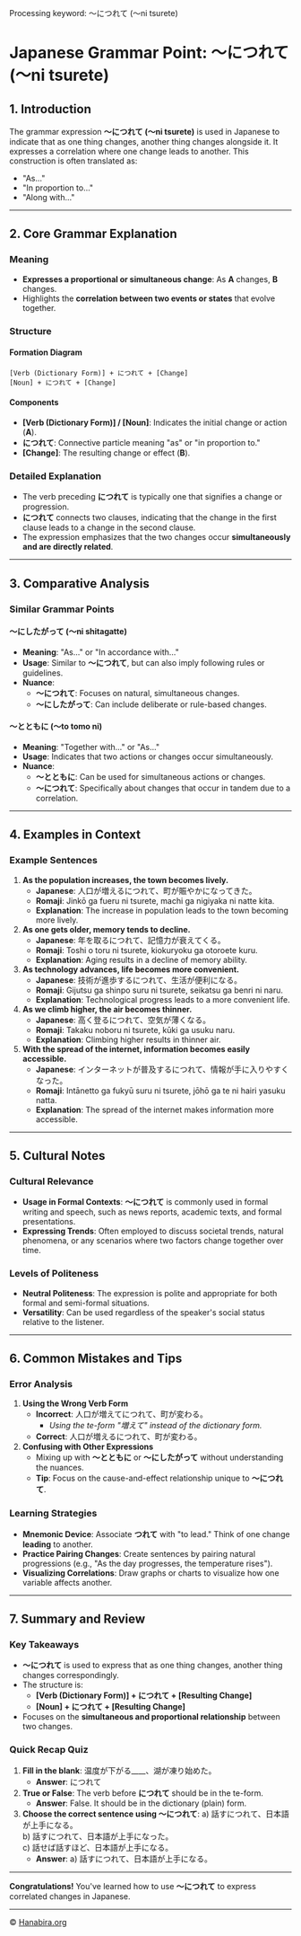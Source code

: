Processing keyword: ～につれて (〜ni tsurete)
# Japanese Grammar Point: ～につれて (〜ni tsurete)

## 1. Introduction
The grammar expression **～につれて (〜ni tsurete)** is used in Japanese to indicate that as one thing changes, another thing changes alongside it. It expresses a correlation where one change leads to another. This construction is often translated as:
- "As..."
- "In proportion to..."
- "Along with..."

---
## 2. Core Grammar Explanation
### Meaning
- **Expresses a proportional or simultaneous change**: As **A** changes, **B** changes.
- Highlights the **correlation between two events or states** that evolve together.
### Structure
#### Formation Diagram
```plaintext
[Verb (Dictionary Form)] + につれて + [Change]
[Noun] + につれて + [Change]
```
#### Components
- **[Verb (Dictionary Form)] / [Noun]**: Indicates the initial change or action (**A**).
- **につれて**: Connective particle meaning "as" or "in proportion to."
- **[Change]**: The resulting change or effect (**B**).
### Detailed Explanation
- The verb preceding **につれて** is typically one that signifies a change or progression.
- **につれて** connects two clauses, indicating that the change in the first clause leads to a change in the second clause.
- The expression emphasizes that the two changes occur **simultaneously and are directly related**.
---
## 3. Comparative Analysis
### Similar Grammar Points
#### ～にしたがって (〜ni shitagatte)
- **Meaning**: "As..." or "In accordance with..."
- **Usage**: Similar to **～につれて**, but can also imply following rules or guidelines.
- **Nuance**:
  - **～につれて**: Focuses on natural, simultaneous changes.
  - **～にしたがって**: Can include deliberate or rule-based changes.
#### ～とともに (〜to tomo ni)
- **Meaning**: "Together with..." or "As..."
- **Usage**: Indicates that two actions or changes occur simultaneously.
- **Nuance**:
  - **～とともに**: Can be used for simultaneous actions or changes.
  - **～につれて**: Specifically about changes that occur in tandem due to a correlation.
---
## 4. Examples in Context
### Example Sentences
1. **As the population increases, the town becomes lively.**
   - **Japanese**: 人口が増えるにつれて、町が賑やかになってきた。
   - **Romaji**: Jinkō ga fueru ni tsurete, machi ga nigiyaka ni natte kita.
   - **Explanation**: The increase in population leads to the town becoming more lively.
2. **As one gets older, memory tends to decline.**
   - **Japanese**: 年を取るにつれて、記憶力が衰えてくる。
   - **Romaji**: Toshi o toru ni tsurete, kiokuryoku ga otoroete kuru.
   - **Explanation**: Aging results in a decline of memory ability.
3. **As technology advances, life becomes more convenient.**
   - **Japanese**: 技術が進歩するにつれて、生活が便利になる。
   - **Romaji**: Gijutsu ga shinpo suru ni tsurete, seikatsu ga benri ni naru.
   - **Explanation**: Technological progress leads to a more convenient life.
4. **As we climb higher, the air becomes thinner.**
   - **Japanese**: 高く登るにつれて、空気が薄くなる。
   - **Romaji**: Takaku noboru ni tsurete, kūki ga usuku naru.
   - **Explanation**: Climbing higher results in thinner air.
5. **With the spread of the internet, information becomes easily accessible.**
   - **Japanese**: インターネットが普及するにつれて、情報が手に入りやすくなった。
   - **Romaji**: Intānetto ga fukyū suru ni tsurete, jōhō ga te ni hairi yasuku natta.
   - **Explanation**: The spread of the internet makes information more accessible.
---
## 5. Cultural Notes
### Cultural Relevance
- **Usage in Formal Contexts**: **～につれて** is commonly used in formal writing and speech, such as news reports, academic texts, and formal presentations.
- **Expressing Trends**: Often employed to discuss societal trends, natural phenomena, or any scenarios where two factors change together over time.
### Levels of Politeness
- **Neutral Politeness**: The expression is polite and appropriate for both formal and semi-formal situations.
- **Versatility**: Can be used regardless of the speaker's social status relative to the listener.
---
## 6. Common Mistakes and Tips
### Error Analysis
1. **Using the Wrong Verb Form**
   - **Incorrect**: 人口が増えてにつれて、町が変わる。
     - *Using the te-form "増えて" instead of the dictionary form.*
   - **Correct**: 人口が増えるにつれて、町が変わる。
2. **Confusing with Other Expressions**
   - Mixing up with **～とともに** or **～にしたがって** without understanding the nuances.
   - **Tip**: Focus on the cause-and-effect relationship unique to **～につれて**.
### Learning Strategies
- **Mnemonic Device**: Associate **つれて** with "to lead." Think of one change **leading** to another.
- **Practice Pairing Changes**: Create sentences by pairing natural progressions (e.g., "As the day progresses, the temperature rises").
- **Visualizing Correlations**: Draw graphs or charts to visualize how one variable affects another.
---
## 7. Summary and Review
### Key Takeaways
- **～につれて** is used to express that as one thing changes, another thing changes correspondingly.
- The structure is:
  - **[Verb (Dictionary Form)] + につれて + [Resulting Change]**
  - **[Noun] + につれて + [Resulting Change]**
- Focuses on the **simultaneous and proportional relationship** between two changes.
### Quick Recap Quiz
1. **Fill in the blank**: 温度が下がる____、湖が凍り始めた。
   - **Answer**: につれて
2. **True or False**: The verb before **につれて** should be in the te-form.
   - **Answer**: False. It should be in the dictionary (plain) form.
3. **Choose the correct sentence using ～につれて**:
   a) 話すにつれて、日本語が上手になる。  
   b) 話すにつれて、日本語が上手になった。  
   c) 話せば話すほど、日本語が上手になる。
   - **Answer**: a) 話すにつれて、日本語が上手になる。
---
**Congratulations!** You've learned how to use **～につれて** to express correlated changes in Japanese.


---

© [Hanabira.org](https://hanabira.org)

